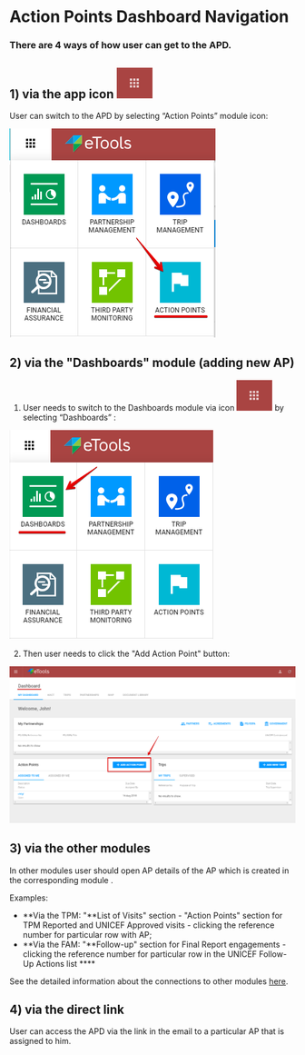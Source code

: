 # Action Points Dashboard Navigation

### There are 4 ways of how user can get to the APD.

## **1\)**  via the app icon ![](../.gitbook/assets/4%20%283%29.png) 

User can switch to the APD by selecting “Action Points” module icon:

![Switch to Action Points](../.gitbook/assets/1%20%282%29.png)

## **2\)** via the "Dashboards" module \(adding new AP\)

1. User needs to switch to the Dashboards module via icon ![](../.gitbook/assets/4%20%282%29.png)  by selecting “Dashboards” :  

![Switch to Dashboards module](../.gitbook/assets/2%20%282%29.png)

2. Then user needs to click the "Add Action Point" button:

![Dashboard screen ](../.gitbook/assets/3%20%281%29.png)

## **3\)** via the other modules 

In other modules user should open AP details of the AP which is created in the corresponding module . 

Examples:

* **Via the TPM: "**List of Visits" section - "Action Points" section for TPM Reported and UNICEF Approved visits -  clicking the reference number for particular row with AP;
* **Via the FAM: "**Follow-up" section for Final Report engagements - clicking the reference number for particular row in the UNICEF Follow-Up Actions list  ****

See the detailed information about the connections to other modules [here](connections-to-other-modules/). 

## **4\) via the direct link**

User can access the APD via the link in the email to a particular AP that is assigned to him.

  





